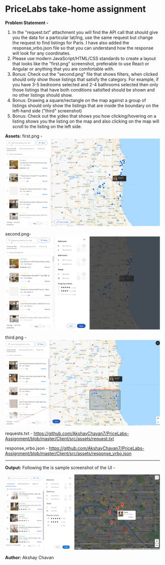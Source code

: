 # PriceLabs take-home assignment

**Problem Statement -** 
1.  In the "request.txt" attachment you will find the API call that should give you the data for a particular lat/lng, use the same request but change the request to find listings for Paris. I have also added the response_vrbo.json file so that you can understand how the response will look for any coordinates.
2.  Please use modern JavaScript/HTML/CSS standards to create a layout that looks like the "first.png" screenshot, preferable to use React or Angular or anything that you are comfortable with.
3.  Bonus: Check out the "second.png" file that shows filters, when clicked should only show those listings that satisfy the category. For example, if you have 3-5 bedrooms selected and 2-4 bathrooms selected then only those listings that have both conditions satisfied should be shown and no other listings should show.
4.  Bonus: Drawing a square/rectangle on the map against a group of listings should only show the listings that are inside the boundary on the left-hand side ("third" screenshot)
5.  Bonus: Check out the  [v](https://www.dropbox.com/s/j2460ue56vs7rlc/Click_On_Listings_On_Map.mov?dl=0)ideo that shows you how clicking/hovering on a listing shows you the listing on the map and also clicking on the map will scroll to the listing on the left side.

**Assets:** 
first.png - 
![enter image description here](https://raw.githubusercontent.com/AkshayChavan7/PriceLabs-Assignment/master/Client/src/assets/first.png)
 
second.png-
![enter image description here](https://github.com/AkshayChavan7/PriceLabs-Assignment/blob/master/Client/src/assets/second.png?raw=true)

third.png - 
![enter image description here](https://raw.githubusercontent.com/AkshayChavan7/PriceLabs-Assignment/master/Client/src/assets/third.png)

requests.txt - https://github.com/AkshayChavan7/PriceLabs-Assignment/blob/master/Client/src/assets/request.txt

response_vrbo.json - https://github.com/AkshayChavan7/PriceLabs-Assignment/blob/master/Client/src/assets/response_vrbo.json 

---

**Output:**
Following the is sample screenshot of the UI - 

![UI screenshot](https://raw.githubusercontent.com/AkshayChavan7/PriceLabs-Assignment/master/Client/src/assets/pricelabs-ui.png)

**Author:** Akshay Chavan
